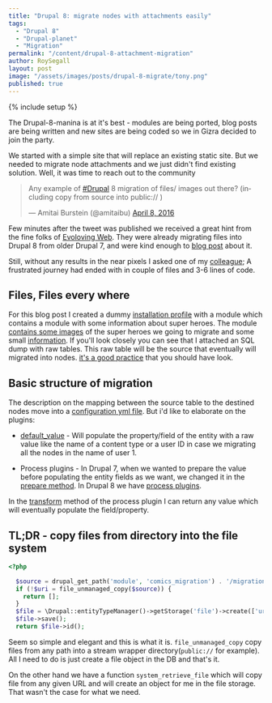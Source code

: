 ```yaml
---
title: "Drupal 8: migrate nodes with attachments easily"
tags:
  - "Drupal 8"
  - "Drupal-planet"
  - "Migration"
permalink: "/content/drupal-8-attachment-migration"
author: RoySegall
layout: post
image: "/assets/images/posts/drupal-8-migrate/tony.png"
published: true
---
```


{% include setup %}

The Drupal-8-manina is at it's best - modules are being ported, blog posts are
being written and new sites are being coded so we in Gizra decided to join the
party.

We started with a simple site that will replace an existing static site. But we needed
to migrate node attachments and we just didn't find existing solution. Well,
it was time to reach out to the community

<!-- more -->

<blockquote class="twitter-tweet" data-lang="en"><p lang="en" dir="ltr">Any
example of <a href="https://twitter.com/hashtag/Drupal?src=hash">#Drupal</a> 8
migration of files/ images out there? (including copy from source into public:// )
</p>&mdash; Amitai Burstein (@amitaibu) <a href="https://twitter.com/amitaibu/status/718441947325677569">April 8, 2016</a></blockquote>
<script async src="//platform.twitter.com/widgets.js" charset="utf-8"></script>

Few minutes after the tweet was published we received a great hint from the fine folks of
[Evoloving Web](https://evolvingweb.ca/). They were already migrating files into Drupal 8
from older Drupal 7, and were kind enough to [blog post](https://evolvingweb.ca/blog/bringing-files-along-for-ride-to-d8) about it.

Still, without any results in the near pixels I asked one of my
[colleague‏‏‏‏](https://twitter.com/jsacksick); A frustrated journey had ended with
in couple of files and 3-6 lines of code.

## Files, Files every where
For this blog post I created a dummy [installation profile](https://github.com/RoySegall/comics_migration)
with a module which contains a module with some information about super heroes.
The module [contains some images](https://github.com/RoySegall/comics_migration/tree/master/web/modules/custom/comics_migration/migration_assets/images)
of the super heroes we going to migrate and some small [information](https://github.com/RoySegall/comics_migration/blob/master/web/modules/custom/comics_migration/migration_assets/heroes.csv).
If you'll look closely you can see that I attached an SQL dump with raw tables.
This raw table will be the source that eventually will migrated into nodes.
[it's a good practice](http://www.gizra.com/content/migration-best-practices/)
that you should have look.

## Basic structure of migration

The description on the mapping between the source table to the destined nodes
move into a [configuration yml file](https://github.com/RoySegall/comics_migration/blob/master/web/modules/custom/comics_migration/config/install/migrate.migration.superheroes.yml).
But i'd like to elaborate on the plugins:

* [default_value](https://github.com/RoySegall/comics_migration/blob/master/web/modules/custom/comics_migration/config/install/migrate.migration.superheroes.yml#L12) -
Will populate the property/field of the entity with a raw value like the name of
a content type or a user ID in case we migrating all the nodes in the name of
user 1.

* Process plugins - In Drupal 7, when we wanted to prepare the value before
populating the entity fields as we want, we changed it in the
[prepare method](https://github.com/openscholar/openscholar/blob/SCHOLAR-3.x/openscholar/modules/os/modules/os_migrate_demo/handlers/node/project.inc#L33-L38).
In Drupal 8 we have [process plugins](https://github.com/RoySegall/comics_migration/blob/master/config/install/migrate.migration.superheroes.yml#L20).

In the [transform](https://github.com/RoySegall/comics_migration/blob/master/web/modules/custom/comics_migration/src/Plugin/migrate/process/FileImport.php#L21)
method of the process plugin I can return any value which will eventually
populate the field/property.

## TL;DR - copy files from directory into the file system

```php
<?php

  $source = drupal_get_path('module', 'comics_migration') . '/migration_assets/images/' . $value;
  if (!$uri = file_unmanaged_copy($source)) {
    return [];
  }
  $file = \Drupal::entityTypeManager()->getStorage('file')->create(['uri' => $uri]);
  $file->save();
  return $file->id();
```

Seem so simple and elegant and this is what it is. `file_unmanaged_copy` copy
files from any path into a stream wrapper directory(`public://` for example).
All I need to do is just create a file object in the DB and that's it.

On the other hand we have a function `system_retrieve_file` which will copy file
from any given URL and will create an object for me in the file storage. That
wasn't the case for what we need.
